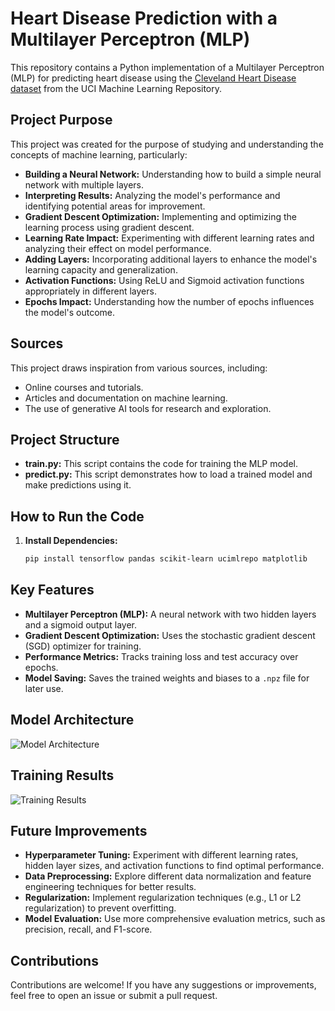 # Heart Disease Prediction with a Multilayer Perceptron (MLP)

This repository contains a Python implementation of a Multilayer Perceptron (MLP) for predicting heart disease using the [Cleveland Heart Disease dataset](https://archive.ics.uci.edu/ml/datasets/heart+disease) from the UCI Machine Learning Repository.

## Project Purpose

This project was created for the purpose of studying and understanding the concepts of machine learning, particularly:

* **Building a Neural Network:**  Understanding how to build a simple neural network with multiple layers.
* **Interpreting Results:**  Analyzing the model's performance and identifying potential areas for improvement.
* **Gradient Descent Optimization:** Implementing and optimizing the learning process using gradient descent.
* **Learning Rate Impact:** Experimenting with different learning rates and analyzing their effect on model performance.
* **Adding Layers:** Incorporating additional layers to enhance the model's learning capacity and generalization.
* **Activation Functions:** Using ReLU and Sigmoid activation functions appropriately in different layers.
* **Epochs Impact:**  Understanding how the number of epochs influences the model's outcome.

## Sources

This project draws inspiration from various sources, including:

* Online courses and tutorials.
* Articles and documentation on machine learning.
* The use of generative AI tools for research and exploration.

## Project Structure

* **train.py:**  This script contains the code for training the MLP model.
* **predict.py:** This script demonstrates how to load a trained model and make predictions using it.

## How to Run the Code

1. **Install Dependencies:**
   ```bash
   pip install tensorflow pandas scikit-learn ucimlrepo matplotlib
   
## Key Features

* **Multilayer Perceptron (MLP):** A neural network with two hidden layers and a sigmoid output layer.
* **Gradient Descent Optimization:** Uses the stochastic gradient descent (SGD) optimizer for training.
* **Performance Metrics:** Tracks training loss and test accuracy over epochs.
* **Model Saving:** Saves the trained weights and biases to a `.npz` file for later use.

## Model Architecture

![Model Architecture](model_architecture.png)

## Training Results

![Training Results](loss_and_accuracy_graph.png)

## Future Improvements

* **Hyperparameter Tuning:** Experiment with different learning rates, hidden layer sizes, and activation functions to find optimal performance.
* **Data Preprocessing:** Explore different data normalization and feature engineering techniques for better results.
* **Regularization:** Implement regularization techniques (e.g., L1 or L2 regularization) to prevent overfitting.
* **Model Evaluation:** Use more comprehensive evaluation metrics, such as precision, recall, and F1-score.

## Contributions

Contributions are welcome! If you have any suggestions or improvements, feel free to open an issue or submit a pull request.
